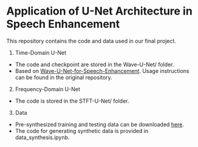 # Application of U-Net Architecture in Speech Enhancement

This repository contains the code and data used in our final project.

1. Time-Domain U-Net
- The code and checkpoint are stored in the Wave-U-Net/ folder.
- Based on [Wave-U-Net-for-Speech-Enhancement](https://github.com/haoxiangsnr/Wave-U-Net-for-Speech-Enhancement). Usage instructions can be found in the original repository.

2. Frequency-Domain U-Net
- The code is stored in the STFT-U-Net/ folder.

3. Data
- Pre-synthesized training and testing data can be downloaded [here](https://drive.google.com/drive/folders/1A6QPYYVlUK5PnSQRIqm-80d9qlDLtDXV?usp=drive_link).
- The code for generating synthetic data is provided in data_synthesis.ipynb.
